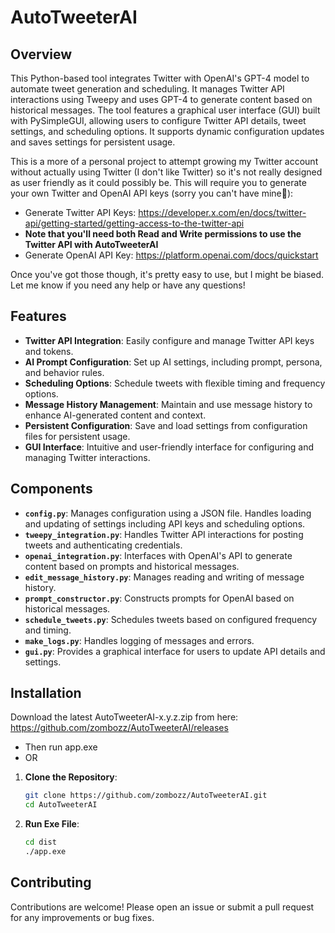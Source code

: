 # AutoTweeterAI

## Overview

This Python-based tool integrates Twitter with OpenAI's GPT-4 model to automate tweet generation and scheduling. It manages Twitter API interactions using Tweepy and uses GPT-4 to generate content based on historical messages. The tool features a graphical user interface (GUI) built with PySimpleGUI, allowing users to configure Twitter API details, tweet settings, and scheduling options. It supports dynamic configuration updates and saves settings for persistent usage.

This is a more of a personal project to attempt growing my Twitter account without actually using Twitter (I don't like Twitter) so it's not really designed as user friendly as it could possibly be. This will require you to generate your own Twitter and OpenAI API keys (sorry you can't have mine🤪): 
- Generate Twitter API Keys: https://developer.x.com/en/docs/twitter-api/getting-started/getting-access-to-the-twitter-api
- **Note that you'll need both Read and Write permissions to use the Twitter API with AutoTweeterAI**
- Generate OpenAI API Key: https://platform.openai.com/docs/quickstart

Once you've got those though, it's pretty easy to use, but I might be biased. Let me know if you need any help or have any questions!


## Features

- **Twitter API Integration**: Easily configure and manage Twitter API keys and tokens.
- **AI Prompt Configuration**: Set up AI settings, including prompt, persona, and behavior rules.
- **Scheduling Options**: Schedule tweets with flexible timing and frequency options.
- **Message History Management**: Maintain and use message history to enhance AI-generated content and context.
- **Persistent Configuration**: Save and load settings from configuration files for persistent usage.
- **GUI Interface**: Intuitive and user-friendly interface for configuring and managing Twitter interactions.

## Components

- **`config.py`**: Manages configuration using a JSON file. Handles loading and updating of settings including API keys and scheduling options.
- **`tweepy_integration.py`**: Handles Twitter API interactions for posting tweets and authenticating credentials.
- **`openai_integration.py`**: Interfaces with OpenAI's API to generate content based on prompts and historical messages.
- **`edit_message_history.py`**: Manages reading and writing of message history.
- **`prompt_constructor.py`**: Constructs prompts for OpenAI based on historical messages.
- **`schedule_tweets.py`**: Schedules tweets based on configured frequency and timing.
- **`make_logs.py`**: Handles logging of messages and errors.
- **`gui.py`**: Provides a graphical interface for users to update API details and settings.

## Installation
Download the latest AutoTweeterAI-x.y.z.zip from here: https://github.com/zombozz/AutoTweeterAI/releases
- Then run app.exe
- OR
1. **Clone the Repository**:
   ```bash
   git clone https://github.com/zombozz/AutoTweeterAI.git
   cd AutoTweeterAI
   
2. **Run Exe File**:
    ```bash
    cd dist
    ./app.exe
    
## Contributing

Contributions are welcome! Please open an issue or submit a pull request for any improvements or bug fixes.


